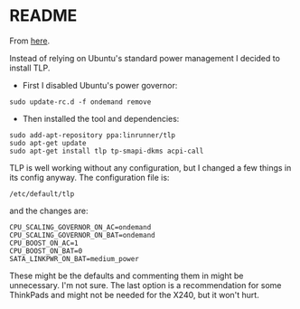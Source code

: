 # README

From [here](http://www.splitbrain.org/blog/2014-03/08-lenovo_thinkpad_x240_xubuntu).

Instead of relying on Ubuntu's standard power management I decided to install TLP.

- First I disabled Ubuntu's power governor:

```
sudo update-rc.d -f ondemand remove
```

- Then installed the tool and dependencies:

```
sudo add-apt-repository ppa:linrunner/tlp
sudo apt-get update
sudo apt-get install tlp tp-smapi-dkms acpi-call
```

TLP is well working without any configuration, but I changed a few things in its config anyway. The configuration file is:

```
/etc/default/tlp
```

and the changes are:

```
CPU_SCALING_GOVERNOR_ON_AC=ondemand
CPU_SCALING_GOVERNOR_ON_BAT=ondemand
CPU_BOOST_ON_AC=1
CPU_BOOST_ON_BAT=0
SATA_LINKPWR_ON_BAT=medium_power
```

These might be the defaults and commenting them in might be unnecessary. I'm not sure. The last option is a recommendation for some ThinkPads and might not be needed for the X240, but it won't hurt.
